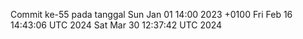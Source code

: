 Commit ke-55 pada tanggal Sun Jan 01 14:00 2023 +0100
Fri Feb 16 14:43:06 UTC 2024
Sat Mar 30 12:37:42 UTC 2024
